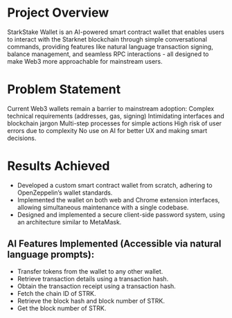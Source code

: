 # Project Overview
StarkStake Wallet is an AI-powered smart contract wallet that enables users to interact with the Starknet blockchain through simple conversational commands, providing features like natural language transaction signing, balance management, and seamless RPC interactions - all designed to make Web3 more approachable for mainstream users.
# Problem Statement
Current Web3 wallets remain a barrier to mainstream adoption:
Complex technical requirements (addresses, gas, signing)
Intimidating interfaces and blockchain jargon
Multi-step processes for simple actions
High risk of user errors due to complexity
No use on AI for better UX and making smart decisions.
# Results Achieved
* Developed a custom smart contract wallet from scratch, adhering to OpenZeppelin’s wallet standards.
* Implemented the wallet on both web and Chrome extension interfaces, allowing simultaneous maintenance with a single codebase.
* Designed and implemented a secure client-side password system, using an architecture similar to MetaMask.
## AI Features Implemented (Accessible via natural language prompts):
* Transfer tokens from the wallet to any other wallet.
* Retrieve transaction details using a transaction hash.
* Obtain the transaction receipt using a transaction hash.
* Fetch the chain ID of STRK.
* Retrieve the block hash and block number of STRK.
* Get the block number of STRK.
